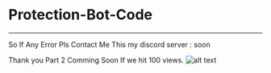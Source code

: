 # Protection-Bot-Code
_______________________________
So If Any Error Pls Contact Me This my discord server :
soon

Thank you
Part 2 Comming Soon If we hit 100 views.
![alt text](https://media.discordapp.net/attachments/941497730512064553/971076412897394698/protection.png)
